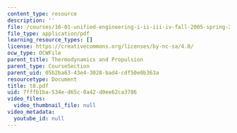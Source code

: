 ```yaml
---
content_type: resource
description: ''
file: /courses/16-01-unified-engineering-i-ii-iii-iv-fall-2005-spring-2006/7fffb1ba534ed65c0a42d0ee62ca3786_t8.pdf
file_type: application/pdf
learning_resource_types: []
license: https://creativecommons.org/licenses/by-nc-sa/4.0/
ocw_type: OCWFile
parent_title: Thermodynamics and Propulsion
parent_type: CourseSection
parent_uid: 05b2ba63-43e4-3028-bad4-cdf50e0b363a
resourcetype: Document
title: t8.pdf
uid: 7fffb1ba-534e-d65c-0a42-d0ee62ca3786
video_files:
  video_thumbnail_file: null
video_metadata:
  youtube_id: null
---
```

